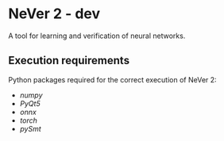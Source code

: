 # NeVer 2 - dev

A tool for learning and verification of neural networks.

## Execution requirements

Python packages required for the correct execution of NeVer 2:

<ul>
<li><i>numpy</i></li>
<li><i>PyQt5</i></li>
<li><i>onnx</i></li>
<li><i>torch</i></li>
<li><i>pySmt</i></li>
</ul>